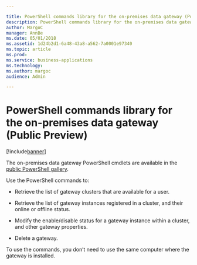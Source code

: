```yaml
---

title: PowerShell commands library for the on-premises data gateway (Public Preview)
description: PowerShell commands library for the on-premises data gateway (Public Preview)
author: MargoC
manager: AnnBe
ms.date: 05/01/2018
ms.assetid: 1d24b2d1-6a48-43a8-a562-7a0001e97340
ms.topic: article
ms.prod: 
ms.service: business-applications
ms.technology: 
ms.author: margoc
audience: Admin

---
```


# PowerShell commands library for the on-premises data gateway (Public Preview)

[!include[banner](../../../includes/banner.md)]

The on-premises data gateway PowerShell cmdlets are available in the [public
PowerShell
gallery](https://www.powershellgallery.com/packages/OnPremisesDataGatewayMgmt/1.0.0-beta1).

Use the PowerShell commands to:

-   Retrieve the list of gateway clusters that are available for a user.

-   Retrieve the list of gateway instances registered in a cluster, and their
    online or offline status.

-   Modify the enable/disable status for a gateway instance within a cluster,
    and other gateway properties.

-   Delete a gateway.

To use the commands, you don’t need to use the same computer where the gateway
is installed.
